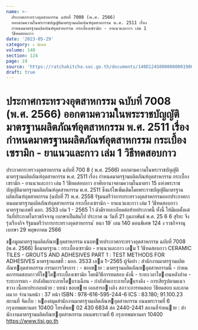 ```yaml
---
name: >-
  ประกาศกระทรวงอุตสาหกรรม ฉบับที่ 7008 (พ.ศ. 2566)
  ออกตามความในพระราชบัญญัติมาตรฐานผลิตภัณฑ์อุตสาหกรรม พ.ศ. 2511 เรื่อง
  กำหนดมาตรฐานผลิตภัณฑ์อุตสาหกรรม กระเบื้องเซรามิก - ยาแนวและกาว เล่ม 1
  วิธีทดสอบกาว
date: '2023-05-29'
category: ง พิเศษ
volume: 140
section: 124
page: 19
source: 'https://ratchakitcha.soc.go.th/documents/140D124S0000000001900.pdf'
draft: true
---
```


# ประกาศกระทรวงอุตสาหกรรม ฉบับที่ 7008 (พ.ศ. 2566) ออกตามความในพระราชบัญญัติมาตรฐานผลิตภัณฑ์อุตสาหกรรม พ.ศ. 2511 เรื่อง กำหนดมาตรฐานผลิตภัณฑ์อุตสาหกรรม กระเบื้องเซรามิก - ยาแนวและกาว เล่ม 1 วิธีทดสอบกาว

ประกาศกระทรวงอุตสาหกรรม ฉบับที่ 700 8 ( พ.ศ. 2566) ออกตามความในพระราชบัญญัติมาตรฐานผลิตภัณฑ์อุตสาหกรรม พ.ศ. 2511 เรื่อง กำหนดมาตรฐานผลิตภัณฑ์อุตสาหกรรม กระเบื้องเซรามิก - ยาแนวและกาว เล่ม 1 วิธีทดสอบกาว อาศัยอานาจตามความในมาตรา 15 แห่งพระราชบัญญัติมาตรฐานผลิตภัณฑ์อุตสาหกรรม พ.ศ. 2511 ซึ่งแก้ไขเพิ่มเติมโดยพระราชบัญญัติมาตรฐานผลิตภัณฑ์อุตสาหกรรม (ฉบับที่ 7) พ.ศ. 2558 รัฐมนตรีว่าการกระทรวงอุตสาหกรรมออกประกาศกาหนดมาตรฐานผลิตภัณฑ์อุตสาหกรรม กระเบื้องเซรามิก - ยาแนวและกาว เล่ม 1 วิธีทดสอบกาว มาตรฐานเลขที่ มอก. 3533 เล่ม 1 - 2565 ไว้ ดังมีรายละเอียดต่อท้ายประกาศนี้ ทั้งนี้ ให้มีผลตั้งแต่วันที่ประกาศในราชกิจจานุ เบกษาเป็นต้นไป ประกาศ ณ วันที่ 21 กุมภาพันธ์ พ.ศ. 25 6 6 สุริยะ จึงรุ่งเรืองกิจ รัฐมนตรีว่าการกระทรวงอุตสาหกรรม ้ หนา 19 ่ เลม 140 ตอนพิเศษ 124 ง ราชกิจจานุเบกษา 29 พฤษภาคม 2566

ขอมูลมาตรฐานผลิตภัณฑอุตสาหกรรม แนบทายประกาศกระทรวงอุตสาหกรรม ฉบับที่ 7008 (พ.ศ. 2566) ชื่อมาตรฐาน : กระเบื้องเซรามิก - ยาแนวและกาว เลม 1 วิธีทดสอบกาว CERAMIC TILES - GROUTS AND ADHESIVES PART 1 : TEST METHODS FOR ADHESIVES มาตรฐานเลขที่ : มอก. 3533 เลม 1−2565 ผู้จัดทํา : สํานักงานมาตรฐานผลิตภัณฑอุตสาหกรรม กรรมการวิชาการ : - ขอบขาย : มาตรฐานผลิตภัณฑอุตสาหกรรมนี้ - กําหนดการทดสอบกาวที่ใชใตกระเบื้องเซรามิก โดยมีวิธีการทดสอบ ดังนี้ - ระยะเวลาใชงานหลังปาด - ระยะการตก - กําลังยึดเกาะภายใตแรงเฉือน - กําลังยึดเกาะภายใตแรงดึง - การเสียรูปตามแนวขวาง เนื้อหาประกอบด้วย : บทนํา ขอบขาย เอกสารอางอิง สภาวะการทดสอบ วิธีทดสอบ และภาคผนวก จํานวนหน้า : 37 หน้า ISBN : 978-616-595-244-6 ICS : 83.180; 91.100.23 สถานที่ จัดเก็บ : หองสมุดสํานักงานมาตรฐานผลิตภัณฑอุตสาหกรรม ถนนพระรามที่ 6 กรุงเทพมหานคร 10400 โทรศัพท 02 430 6834 ต่อ 2440-2441 สถานที่จําหนาย : สํานักงานมาตรฐานผลิตภัณฑอุตสาหกรรม ถนนพระรามที่ 6 กรุงเทพมหานคร 10400 https://www.tisi.go.th
